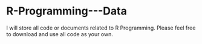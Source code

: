# R-Programming---Data
I will store all code or documents related to R Programming.
Please feel free to download and use all code as your own.
